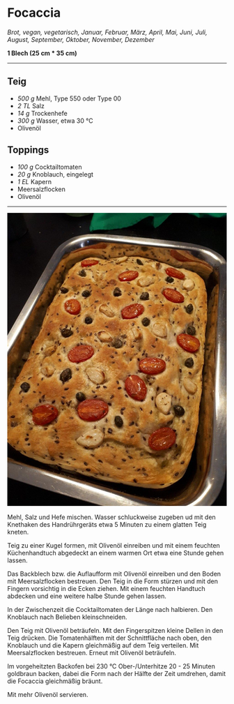 # Focaccia

*Brot, vegan, vegetarisch, Januar, Februar, März, April, Mai, Juni, Juli, August, September, Oktober, November, Dezember*

**1 Blech (25 cm * 35 cm)**

---

## Teig 

- *500 g* Mehl, Type 550 oder Type 00
- *2 TL* Salz
- *14 g* Trockenhefe
- *300 g* Wasser, etwa 30 °C
- Olivenöl

## Toppings
- *100 g* Cocktailtomaten
- *20 g* Knoblauch, eingelegt
- *1 EL* Kapern
- Meersalzflocken
- Olivenöl

---

![eine fertige Foccacia](pics/focaccia.jpg)

Mehl, Salz und Hefe mischen. Wasser schluckweise zugeben ud mit den Knethaken des Handrührgeräts etwa 5 Minuten zu einem glatten Teig kneten.

Teig zu einer Kugel formen, mit Olivenöl einreiben und mit einem feuchten Küchenhandtuch abgedeckt an einem warmen Ort etwa eine Stunde gehen lassen.

Das Backblech bzw. die Auflaufform mit Olivenöl einreiben und den Boden mit Meersalzflocken bestreuen. Den Teig in die Form stürzen und mit den Fingern vorsichtig in die Ecken ziehen. Mit einem feuchten Handtuch abdecken und eine weitere halbe Stunde gehen lassen.

In der Zwischenzeit die Cocktailtomaten der Länge nach halbieren. Den Knoblauch nach Belieben kleinschneiden.

Den Teig mit Olivenöl beträufeln. Mit den Fingerspitzen kleine Dellen in den Teig drücken. Die Tomatenhälften mit der Schnittfläche nach oben, den Knoblauch und die Kapern gleichmäßig auf dem Teig verteilen. Mit Meersalzflocken bestreuen. Erneut mit Olivenöl beträufeln.

Im vorgeheitzten Backofen bei 230 °C Ober-/Unterhitze 20 - 25 Minuten goldbraun backen, dabei die Form nach der Hälfte der Zeit umdrehen, damit die Focaccia gleichmäßig bräunt. 

Mit mehr Olivenöl servieren.
